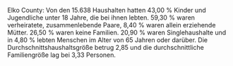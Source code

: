 Elko County: Von den 15.638 Haushalten hatten 43,00 % Kinder und Jugendliche unter 18 Jahre, die bei ihnen lebten. 59,30 % waren verheiratete, zusammenlebende Paare, 8,40 % waren allein erziehende Mütter. 26,50 % waren keine Familien. 20,90 % waren Singlehaushalte und in 4,80 % lebten Menschen im Alter von 65 Jahren oder darüber. Die Durchschnittshaushaltsgröße betrug 2,85 und die durchschnittliche Familiengröße lag bei 3,33 Personen.
